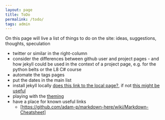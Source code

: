 ```yaml
---
layout: page
title: ToDo
permalink: /todo/
tags: admin 
---
```


On this page will live a list of things to do on the site: ideas, suggestions, thoughts, speculation 


- twitter or similar in the right-column 
- consider the differences between github user and project pages - and how jekyll could be used in the context of a project page, e.g. for the python belts or the L8 C# course 
- automate the tags pages 
- put the dates in the main list 
- install jekyll locally [does this link to the local page?](/posts/installing-jekyll/), if not [this might be useful](https://stackoverflow.com/questions/4629675/jekyll-markdown-internal-links)
- playing with the [theming](https://www.smashingmagazine.com/2014/08/build-blog-jekyll-github-pages/)
- have a place for known useful links
  - [https://github.com/adam-p/markdown-here/wiki/Markdown-Cheatsheet]
  